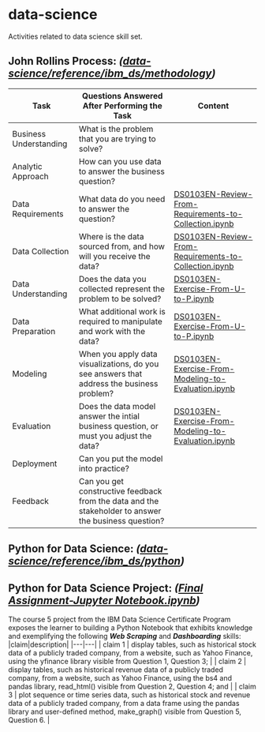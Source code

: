 # data-science
Activities related to data science skill set.

## John Rollins Process: *([data-science/reference/ibm_ds/methodology](https://github.com/solver-Mart1n/data-science/tree/main/reference/ibm_ds/methodology))*
| Task | Questions Answered After Performing the Task | Content |
|---|---|---|
| Business Understanding | What is the problem that you are trying to solve? | |
| Analytic Approach | How can you use data to answer the business question? | |
| Data Requirements | What data do you need to answer the question? | [DS0103EN-Review-From-Requirements-to-Collection.ipynb](https://github.com/solver-Mart1n/data-science/blob/main/reference/ibm_ds/DS0103EN-Review-From-Requirements-to-Collection.ipynb) |
| Data Collection | Where is the data sourced from, and how will you receive the data? | [DS0103EN-Review-From-Requirements-to-Collection.ipynb](https://github.com/solver-Mart1n/data-science/blob/main/reference/ibm_ds/DS0103EN-Review-From-Requirements-to-Collection.ipynb) |
| Data Understanding | Does the data you collected represent the problem to be solved? | [DS0103EN-Exercise-From-U-to-P.ipynb](https://github.com/solver-Mart1n/data-science/blob/main/reference/ibm_ds/DS0103EN-Exercise-From-U-to-P.ipynb) |
| Data Preparation | What additional work is required to manipulate and work with the data? | [DS0103EN-Exercise-From-U-to-P.ipynb](https://github.com/solver-Mart1n/data-science/blob/main/reference/ibm_ds/DS0103EN-Exercise-From-U-to-P.ipynb) |
| Modeling | When you apply data visualizations, do you see answers that address the business problem? | [DS0103EN-Exercise-From-Modeling-to-Evaluation.ipynb](https://github.com/solver-Mart1n/data-science/blob/main/reference/ibm_ds/DS0103EN-Exercise-From-Modeling-to-Evaluation.ipynb) |
| Evaluation | Does the data model answer the intial business question, or must you adjust the data? | [DS0103EN-Exercise-From-Modeling-to-Evaluation.ipynb](https://github.com/solver-Mart1n/data-science/blob/main/reference/ibm_ds/DS0103EN-Exercise-From-Modeling-to-Evaluation.ipynb) |
| Deployment | Can you put the model into practice? | |
| Feedback | Can you get constructive feedback from the data and the stakeholder to answer the business question? | |

## Python for Data Science: *([data-science/reference/ibm_ds/python](https://github.com/solver-Mart1n/data-science/tree/main/reference/ibm_ds/language/python))*

## Python for Data Science Project: *([Final Assignment-Jupyter Notebook.ipynb](https://github.com/solver-Mart1n/data-science/blob/main/reference/ibm_ds/language/python/final_project/answers/Final%20Assignment%20-%20Jupyter%20Notebook.ipynb))*
The course 5 project from the IBM Data Science Certificate Program exposes the learner to building a  Python Notebook that exhibits knowledge and exemplifying the following ***Web Scraping*** and ***Dashboarding*** skills:	
|claim|description|
|---|---|
| claim 1	| display tables, such as historical stock data of a publicly traded company, from a website, such as Yahoo Finance, using the yfinance library visible from Question 1, Question 3; |
| claim 2	| display tables, such as historical revenue data of a publicly traded company, from a website, such as Yahoo Finance, using the bs4 and pandas library, read_html() visible from Question 2, Question 4; and |
| claim 3	| plot sequence or time series data, such as historical stock and revenue data of a publicly traded company, from a data frame using the pandas library and user-defined method, make_graph() visible from Question 5, Question 6. |
